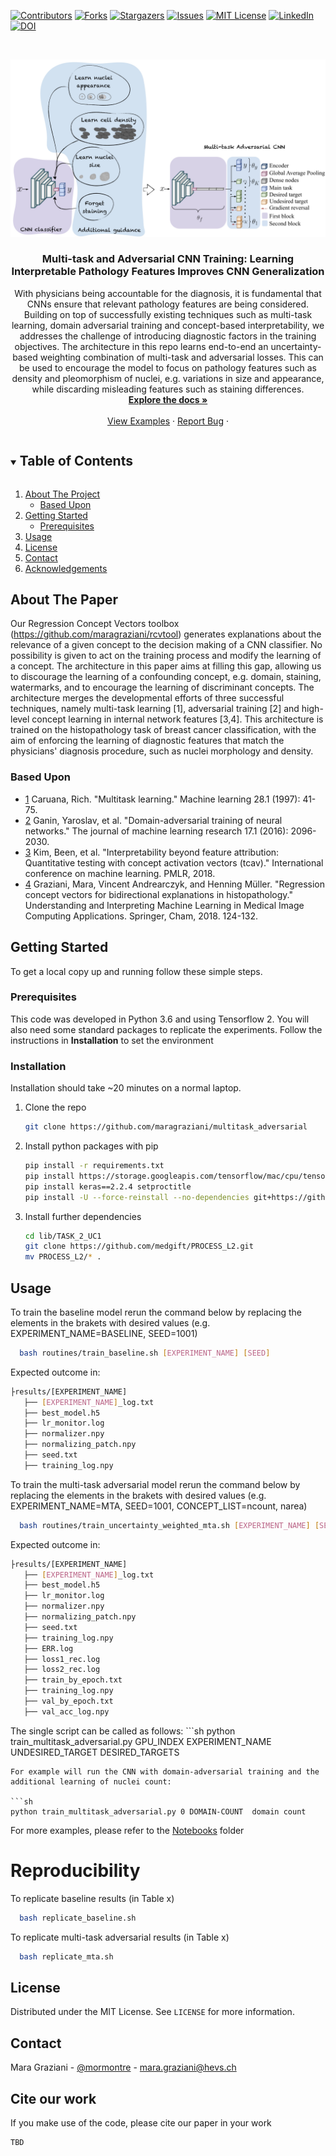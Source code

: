
<!--
*** Thanks for checking out the Best-README-Template. If you have a suggestion
*** that would make this better, please fork the repo and create a pull request
*** or simply open an issue with the tag "enhancement".
*** Thanks again! Now go create something AMAZING! :D
***
***
***
*** To avoid retyping too much info. Do a search and replace for the following:
*** github_username, repo_name, twitter_handle, email, project_title, project_description
-->



<!-- PROJECT SHIELDS -->
<!--
*** I'm using markdown "reference style" links for readability.
*** Reference links are enclosed in brackets [ ] instead of parentheses ( ).
*** See the bottom of this document for the declaration of the reference variables
*** for contributors-url, forks-url, etc. This is an optional, concise syntax you may use.
*** https://www.markdownguide.org/basic-syntax/#reference-style-links
-->
[![Contributors][contributors-shield]][contributors-url]
[![Forks][forks-shield]][forks-url]
[![Stargazers][stars-shield]][stars-url]
[![Issues][issues-shield]][issues-url]
[![MIT License][license-shield]][license-url]
[![LinkedIn][linkedin-shield]][linkedin-url]
[![DOI](https://zenodo.org/badge/284033732.svg)](https://zenodo.org/badge/latestdoi/284033732)


<!-- PROJECT LOGO -->
<br />
<p align="center">
  <a href="https://github.com/maragraziani/MICCAI2021_replicate">
    <img src="imgs/logo.jpeg" alt="Logo" width="700">
  </a>

  <h3 align="center">Multi-task and Adversarial CNN Training: Learning Interpretable Pathology Features Improves CNN Generalization</h3>

  <p align="center">
    With physicians being accountable for the diagnosis, it is fundamental that CNNs ensure that relevant pathology features are being considered.  
Building on top of successfully existing techniques such as multi-task learning, domain adversarial training and concept-based interpretability, we addresses the challenge of introducing diagnostic factors in the training objectives.
The architecture in this repo learns end-to-end an uncertainty-based weighting combination of multi-task and adversarial losses. 
  This can be used to encourage the model to focus on pathology features such as density and pleomorphism of nuclei, e.g. variations in size and appearance, while discarding misleading features such as staining differences.
    <br />
    <a href="https://github.com/maragraziani/multitask_adversarial"><strong>Explore the docs »</strong></a>
    <br />
    <br />
    <a href="https://github.com/maragraziani/multitask_adversarial/notebooks">View Examples</a>
    ·
    <a href="https://github.com/maragraziani/multitask_adversarial/issues">Report Bug</a>
    ·
  </p>
</p>


<!-- TABLE OF CONTENTS -->
<details open="open">
  <summary><h2 style="display: inline-block">Table of Contents</h2></summary>
  <ol>
    <li>
      <a href="#about-the-project">About The Project</a>
      <ul>
        <li><a href="#built-with">Based Upon</a></li>
      </ul>
    </li>
    <li>
      <a href="#getting-started">Getting Started</a>
      <ul>
        <li><a href="#prerequisites">Prerequisites</a></li>
      </ul>
    </li>
    <li><a href="#usage">Usage</a></li>
    <li><a href="#license">License</a></li>
    <li><a href="#contact">Contact</a></li>
    <li><a href="#acknowledgements">Acknowledgements</a></li>
  </ol>
</details>



<!-- ABOUT THE PROJECT -->
## About The Paper
Our Regression Concept Vectors toolbox (https://github.com/maragraziani/rcvtool) generates explanations about the relevance of a given concept to the decision making of a CNN classifier. No possibility is given to act on the training process and modify the learning of a concept. 
The architecture in this paper aims at filling this gap, allowing us to discourage the learning of a confounding concept, e.g. domain, staining, watermarks, and to encourage the learning of discriminant concepts.
The architecture merges the developmental efforts of three successful techniques, namely multi-task learning [1], adversarial training [2] and high-level concept learning in internal network features [3,4].
This architecture is trained on the histopathology task of breast cancer classification, with the aim of enforcing the learning of diagnostic features that match the physicians' diagnosis procedure, such as nuclei morphology and density. 

### Based Upon

* [1]() Caruana, Rich. "Multitask learning." Machine learning 28.1 (1997): 41-75.
* [2]() Ganin, Yaroslav, et al. "Domain-adversarial training of neural networks." The journal of machine learning research 17.1 (2016): 2096-2030.
* [3]() Kim, Been, et al. "Interpretability beyond feature attribution: Quantitative testing with concept activation vectors (tcav)." International conference on machine learning. PMLR, 2018.
* [4]() Graziani, Mara, Vincent Andrearczyk, and Henning Müller. "Regression concept vectors for bidirectional explanations in histopathology." Understanding and Interpreting Machine Learning in Medical Image Computing Applications. Springer, Cham, 2018. 124-132.

<!-- GETTING STARTED -->
## Getting Started

To get a local copy up and running follow these simple steps.

### Prerequisites

This code was developed in Python 3.6 and using Tensorflow 2. You will also need some standard packages to replicate the experiments. Follow the instructions in **Installation** to set the environment 

### Installation
Installation should take ~20 minutes on a normal laptop.
1. Clone the repo
   ```sh
   git clone https://github.com/maragraziani/multitask_adversarial
   ```
2. Install python packages with pip 
    ```sh
    pip install -r requirements.txt
    pip install https://storage.googleapis.com/tensorflow/mac/cpu/tensorflow-1.8.0-py3-none-any.whl
    pip install keras==2.2.4 setproctitle
    pip install -U --force-reinstall --no-dependencies git+https://github.com/datumbox/keras@bugfix/trainable_bn 
    ```
3. Install further dependencies 
    ```sh
    cd lib/TASK_2_UC1
    git clone https://github.com/medgift/PROCESS_L2.git
    mv PROCESS_L2/* .
    
     ```

<!-- USAGE EXAMPLES -->
## Usage

To train the baseline model rerun the command below by replacing the elements in the brakets with desired values (e.g. EXPERIMENT_NAME=BASELINE, SEED=1001)
 ```sh
   bash routines/train_baseline.sh [EXPERIMENT_NAME] [SEED]
   ```
Expected outcome in: 
 ```sh
├results/[EXPERIMENT_NAME]
    ├── [EXPERIMENT_NAME]_log.txt
    ├── best_model.h5
    ├── lr_monitor.log
    ├── normalizer.npy
    ├── normalizing_patch.npy
    ├── seed.txt
    ├── training_log.npy
   ```
To train the multi-task adversarial model rerun the command below by replacing the elements in the brakets with desired values (e.g. EXPERIMENT_NAME=MTA, SEED=1001, CONCEPT_LIST=ncount, narea)
 ```sh
   bash routines/train_uncertainty_weighted_mta.sh [EXPERIMENT_NAME] [SEED] [CONCEPT_LIST]
   ```
Expected outcome in: 
 
 ```sh
├results/[EXPERIMENT_NAME]
    ├── [EXPERIMENT_NAME]_log.txt
    ├── best_model.h5
    ├── lr_monitor.log
    ├── normalizer.npy
    ├── normalizing_patch.npy
    ├── seed.txt
    ├── training_log.npy
    ├── ERR.log
    ├── loss1_rec.log
    ├── loss2_rec.log
    ├── train_by_epoch.txt
    ├── training_log.npy
    ├── val_by_epoch.txt
    ├── val_acc_log.npy
   ```
   
The single script can be called as follows:
    ```sh 
   python train_multitask_adversarial.py GPU_INDEX EXPERIMENT_NAME UNDESIRED_TARGET DESIRED_TARGETS
   ```
 For example will run the CNN with domain-adversarial training and the additional learning of nuclei count:
 
  ```sh
   python train_multitask_adversarial.py 0 DOMAIN-COUNT  domain count
   ```

For more examples, please refer to the [Notebooks](https://github.com/maragraziani/multitask_adversarial/tree/main/notebooks) folder

# Reproducibility

To replicate baseline results (in Table x)
 ```sh
   bash replicate_baseline.sh
   ```
To replicate multi-task adversarial results (in Table x)
 ```sh
   bash replicate_mta.sh
   ```  


<!-- LICENSE -->
## License

Distributed under the MIT License. See `LICENSE` for more information.

<!-- CONTACT -->
## Contact

Mara Graziani - [@mormontre](https://twitter.com/mormontre) - mara.graziani@hevs.ch

<!-- ACKNOWLEDGEMENTS -->
## Cite our work

If you make use of the code, please cite our paper in your work

```
TBD
```



<!-- MARKDOWN LINKS & IMAGES -->
<!-- https://www.markdownguide.org/basic-syntax/#reference-style-links -->
[contributors-shield]: https://img.shields.io/github/contributors/maragraziani/multitask_adversarial.svg?style=for-the-badge
[contributors-url]: https://github.com/maragraziani/multitask_adversarial/graphs/contributors
[forks-shield]: https://img.shields.io/github/forks/maragraziani/multitask_adversarial.svg?style=for-the-badge
[forks-url]: https://github.com/maragraziani/multitask_adversarial/network/members
[stars-shield]: https://img.shields.io/github/stars/maragraziani/multitask_adversarial.svg?style=for-the-badge
[stars-url]: https://github.com/maragraziani/multitask_adversarial/stargazers
[issues-shield]: https://img.shields.io/github/issues/maragraziani/MICCAI2021_replicate.svg?style=for-the-badge
[issues-url]: https://github.com/maragraziani/multitask_adversarial/issues
[license-shield]: https://img.shields.io/github/license/maragraziani/MICCAI2021_replicate.svg?style=for-the-badge
[license-url]: https://github.com/maragraziani/multitask_adversarial/blob/master/LICENSE.txt
[linkedin-shield]: https://img.shields.io/badge/-LinkedIn-black.svg?style=for-the-badge&logo=linkedin&colorB=555
[linkedin-url]: https://linkedin.com/in/mara-graziani-878980105/



